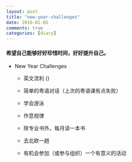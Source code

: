 ```yaml
---
layout: post
title: "new-year-challenges"
date: 2016-01-05
comments: true
categories: [diary]
---
```


#### 希望自己能够好好珍惜时间，好好提升自己。

* New Year Challenges
  - 英文流利 ()
  - 简单的粤语对话（上次的粤语课有点失败）
  
  - 学会游泳
  - 作息规律
  
  - 除专业书外，每月读一本书
  - 去北欧一趟
  
  - 有机会参加（或参与组织）一个有意义的活动

